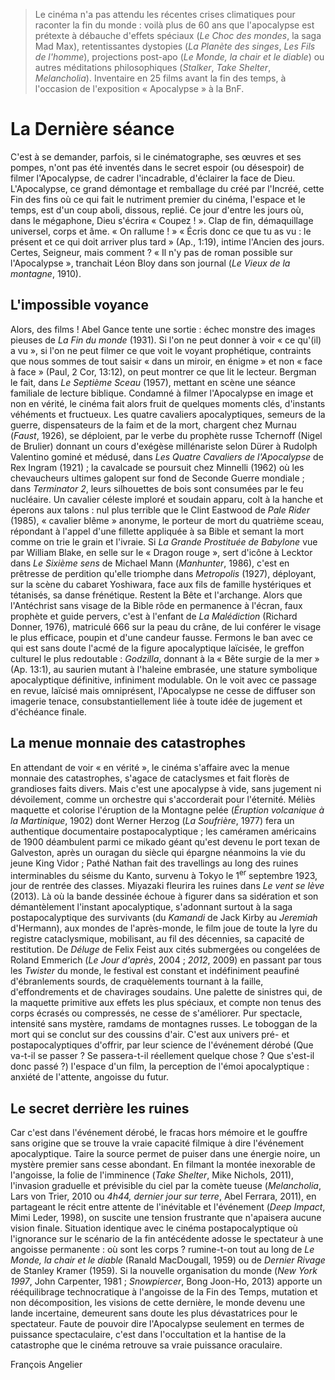 > Le cinéma n'a pas attendu les récentes crises climatiques pour raconter la fin du monde : voilà plus de 60 ans que l'apocalypse est prétexte à débauche d'effets spéciaux (_Le Choc des mondes_, la saga Mad Max), retentissantes dystopies (_La Planète des singes_, _Les Fils de l'homme_), projections post-apo (_Le Monde, la chair et le diable_) ou autres méditations philosophiques (_Stalker_, _Take Shelter_, _Melancholia_). Inventaire en 25 films avant la fin des temps, à l'occasion de l'exposition « Apocalypse » à la BnF.

# La Dernière séance

C'est à se demander, parfois, si le cinématographe, ses œuvres et ses pompes, n'ont pas été inventés dans le secret espoir (ou désespoir) de filmer l'Apocalypse, de cadrer l'incadrable, d'éclairer la face de Dieu. L'Apocalypse, ce grand démontage et remballage du créé par l'Incréé, cette Fin des fins où ce qui fait le nutriment premier du cinéma, l'espace et le temps, est d'un coup aboli, dissous, replié. Ce jour d'entre les jours où, dans le mégaphone, Dieu s'écrira « Coupez ! ». Clap de fin, démaquillage universel, corps et âme. « On rallume ! » « Écris donc ce que tu as vu : le présent et ce qui doit arriver plus tard » (Ap., 1:19), intime l'Ancien des jours. Certes, Seigneur, mais comment ? « Il n'y pas de roman possible sur l'Apocalypse », tranchait Léon Bloy dans son journal (_Le Vieux de la montagne_, 1910).

## L'impossible voyance

Alors, des films ! Abel Gance tente une sortie : échec monstre des images pieuses de _La Fin du monde_ (1931). Si l'on ne peut donner à voir « ce qu'(il) a vu », si l'on ne peut filmer ce que voit le voyant prophétique, contraints que nous sommes de tout saisir « dans un miroir, en énigme » et non « face à face » (Paul, 2 Cor, 13:12), on peut montrer ce que lit le lecteur. Bergman le fait, dans _Le Septième Sceau_ (1957), mettant en scène une séance familiale de lecture biblique. Condamné à filmer l'Apocalypse en image et non en vérité, le cinéma fait alors fruit de quelques moments clés, d'instants véhéments et fructueux. Les quatre cavaliers apocalyptiques, semeurs de la guerre, dispensateurs de la faim et de la mort, chargent chez Murnau (_Faust_, 1926), se déploient, par le verbe du prophète russe Tchernoff (Nigel de Brulier) donnant un cours d'exégèse millénariste selon Dürer à Rudolph Valentino gominé et médusé, dans _Les Quatre Cavaliers de l'Apocalypse_ de Rex Ingram (1921) ; la cavalcade se poursuit chez Minnelli (1962) où les chevaucheurs ultimes galopent sur fond de Seconde Guerre mondiale ; dans _Terminator 2_, leurs silhouettes de bois sont consumées par le feu nucléaire. Un cavalier céleste imploré et soudain apparu, colt à la hanche et éperons aux talons : nul plus terrible que le Clint Eastwood de _Pale Rider_ (1985), « cavalier blême » anonyme, le porteur de mort du quatrième sceau, répondant à l'appel d'une fillette appliquée à sa Bible et semant la mort comme on trie le grain et l'ivraie. Si _La Grande Prostituée de Babylone_ vue par William Blake, en selle sur le « Dragon rouge », sert d'icône à Lecktor dans _Le Sixième sens_ de Michael Mann (_Manhunter_, 1986), c'est en prêtresse de perdition qu'elle triomphe dans _Metropolis_ (1927), déployant, sur la scène du cabaret Yoshiwara, face aux fils de famille hystériques et tétanisés, sa danse frénétique. Restent la Bête et l'archange. Alors que l'Antéchrist sans visage de la Bible rôde en permanence à l'écran, faux prophète et guide pervers, c'est à l'enfant de _La Malédiction_ (Richard Donner, 1976), matriculé 666 sur la peau du crâne, de lui conférer le visage le plus efficace, poupin et d'une candeur fausse. Fermons le ban avec ce qui est sans doute l'acmé de la figure apocalyptique laïcisée, le greffon culturel le plus redoutable : _Godzilla_, donnant à la « Bête surgie de la mer » (Ap. 13:1), au saurien mutant à l'haleine embrasée, une stature symbolique apocalyptique définitive, infiniment modulable. On le voit avec ce passage en revue, laïcisé mais omniprésent, l'Apocalypse ne cesse de diffuser son imagerie tenace, consubstantiellement liée à toute idée de jugement et d'échéance finale.

## La menue monnaie des catastrophes

En attendant de voir « en vérité », le cinéma s'affaire avec la menue monnaie des catastrophes, s'agace de cataclysmes et fait florès de grandioses faits divers. Mais c'est une apocalypse à vide, sans jugement ni dévoilement, comme un orchestre qui s'accorderait pour l'éternité. Méliès maquette et colorise l'éruption de la Montagne pelée (_Éruption volcanique à la Martinique_, 1902) dont Werner Herzog (_La Soufrière_, 1977) fera un authentique documentaire postapocalyptique ; les caméramen américains de 1900 déambulent parmi ce mikado géant qu'est devenu le port texan de Galveston, après un ouragan du siècle qui épargne néanmoins la vie du jeune King Vidor ; Pathé Nathan fait des travellings au long des ruines interminables du séisme du Kanto, survenu à Tokyo le 1<sup>er</sup> septembre 1923, jour de rentrée des classes. Miyazaki fleurira les ruines dans _Le vent se lève_ (2013). Là où la bande dessinée échoue à figurer dans sa sidération et son démantèlement l'instant apocalyptique, s'adonnant surtout à la saga postapocalyptique des survivants (du _Kamandi_ de Jack Kirby au _Jeremiah_ d'Hermann), aux mondes de l'après-monde, le film joue de toute la lyre du registre cataclysmique, mobilisant, au fil des décennies, sa capacité de restitution. De _Déluge_ de Felix Feist aux cités submergées ou congelées de Roland Emmerich (_Le Jour d'après_, 2004 ; _2012_, 2009) en passant par tous les _Twister_ du monde, le festival est constant et indéfiniment peaufiné d'ébranlements sourds, de craquèlements tournant à la faille, d'effondrements et de chavirages soudains. Une palette de sinistres qui, de la maquette primitive aux effets les plus spéciaux, et compte non tenus des corps écrasés ou compressés, ne cesse de s'améliorer. Pur spectacle, intensité sans mystère, ramdams de montagnes russes. Le toboggan de la mort qui se conclut sur des coussins d'air. C'est aux univers pré- et postapocalyptiques d'offrir, par leur science de l'événement dérobé (Que va-t-il se passer ? Se passera-t-il réellement quelque chose ? Que s'est-il donc passé ?) l'espace d'un film, la perception de l'émoi apocalyptique : anxiété de l'attente, angoisse du futur.

## Le secret derrière les ruines

Car c'est dans l'événement dérobé, le fracas hors mémoire et le gouffre sans origine que se trouve la vraie capacité filmique à dire l'événement apocalyptique. Taire la source permet de puiser dans une énergie noire, un mystère premier sans cesse abondant. En filmant la montée inexorable de l'angoisse, la folie de l'imminence (_Take Shelter_, Mike Nichols, 2011), l'invasion graduelle et prévisible du ciel par la comète tueuse (_Melancholia_, Lars von Trier, 2010 ou _4h44, dernier jour sur terre_, Abel Ferrara, 2011), en partageant le récit entre attente de l'inévitable et l'événement (_Deep Impact_, Mimi Leder, 1998), on suscite une tension frustrante que n'apaisera aucune vision finale. Situation identique avec le cinéma postapocalyptique où l'ignorance sur le scénario de la fin antécédente adosse le spectateur à une angoisse permanente : où sont les corps ? rumine-t-on tout au long de _Le Monde, la chair et le diable_ (Ranald MacDougall, 1959) ou de _Dernier Rivage_ de Stanley Kramer (1959). Si la nouvelle organisation du monde (_New York 1997_, John Carpenter, 1981 ; _Snowpiercer_, Bong Joon-Ho, 2013) apporte un rééquilibrage technocratique à l'angoisse de la Fin des Temps, mutation et non décomposition, les visions de cette dernière, le monde devenu une lande incertaine, demeurent sans doute les plus dévastatrices pour le spectateur. Faute de pouvoir dire l'Apocalypse seulement en termes de puissance spectaculaire, c'est dans l'occultation et la hantise de la catastrophe que le cinéma retrouve sa vraie puissance oraculaire.

<div class="author">François Angelier</div>
